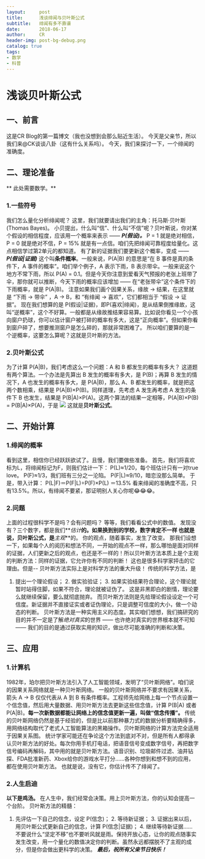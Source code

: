 ```yaml
---
layout:     post
title:      浅谈绯闻与贝叶斯公式
subtitle:   绯闻有多不靠谱
date:       2018-06-17
author:     CR
header-img: post-bg-debug.png
catalog: true
tags:
- 数学
- 科普
---
```

# 浅谈贝叶斯公式
## 一、前言
这是CR Blog的第一篇博文（我也没想到会那么贴近生活）。
今天是父亲节，所以我们来@CK谈谈八卦（这有什么关系吗）。
今天，我们来探讨一下，一个绯闻的准确度。
## 二、理论准备
** 此处需要数学。**
### 1.一些符号
我们怎么量化分析绯闻呢？
这里，我们就要请出我们的主角：托马斯·贝叶斯(Thomas Bayes)。
小贝提出，什么叫“信”、什么叫“不信”呢？贝叶斯说，你对某个假设的相信程度，应该用一个概率来表示 ——
**_P(假设)。_**
P = 1 就是绝对相信，P = 0 就是绝对不信，P = 15% 就是有一点信。咱们先把绯闻可靠程度给量化。这点相信学过第2单元的都知道。
有了新的证据我们要更新这个概率，变成 ——
**_P(假设|证据)_**
这个叫**条件概率**。一般来说，P(A|B) 的意思是“在 B 事件是真的条件下，A 事件的概率”。咱们举个例子，A 表示下雨，B 表示带伞。一般来说这个地方不常下雨，所以 P(A) = 0.1。但是今天你注意到爱看天气预报的老张上班带了伞，那你就可以推断，今天下雨的概率应该增加 —— 在“老张带伞”这个条件下的下雨概率，就是 P(A|B)。
注意如果我们画个因果关系，缘故 → 结果，在这里就是 “下雨 → 带伞” ，A → B，和 “有绯闻 → 喜欢”，它们都相当于 “假设 → 证据”。
现在我们想算的是 P(假设|证据)，即P(喜欢|绯闻)，是从结果倒推缘故，这叫“逆概率”，这个不好算。一般都是从缘故推结果容易算。比如说你看见一个小孩向窗户扔球，你可以估计窗户被打碎的概率有多大，这是“正向概率”。但如果你看到窗户碎了，想要推测窗户是怎么碎的，那就非常困难了。
所以咱们要算的是一个逆概率，这要怎么算呢？这就是贝叶斯的方法。
### 2.贝叶斯公式
为了计算 P(A|B)，我们考虑这么一个问题：A 和 B 都发生的概率有多大？
这道题有两个算法。一个办法是先算出 B 发生的概率有多大，是 P(B)；再算 B 发生的情况下，A 也发生的概率有多大，是 P(A|B)，那么 A、B 都发生的概率，就是把这两个数相乘，结果是 P(A|B)×P(B)。同样道理，先考虑 A 发生再考虑 A 发生的条件下 B 也发生，结果是 P(B|A)×P(A)。这两个算法的结果一定相等，P(A|B)×P(B) = P(B|A)×P(A)，于是
![](https://i.loli.net/2018/06/17/5b25ef69b8388.jpeg)
这就是**贝叶斯公式**。
## 二、开始计算
### 1.绯闻的概率
看到这里，相信你已经跃跃欲试了。且慢，我们要做些准备。
首先，我们将喜欢标为L，将绯闻标记为F，则我们估计一下：
P(L)≈1/20，每个班估计只有一对true love。
P(F)≈1/3，我们班有三分之一沦陷。
P(F|L)≈9/10，暗恋没那么简单。
于是，带入计算：
P(L|F)＝P(F|L)÷P(F)×P(L)
  ＝13.5%
看来绯闻的准确度不高，只有13.5%。所以，有绯闻不要紧，那证明别人关心你呢😂😂😂。
### 2.问题
上面的过程很科学不是吗？会有问题吗？
等等，我们看看公式中的数值。
发现没有？三个数字，都是我们**_估计_**的。如果换到别的学校，数字肯定不一样
也就是说，贝叶斯公式，是**_主观_**的。
你的观点，随着事实，发生了改变。
那我们设想一下，如果每个人的阅历和想法不同，一开始的观点不一样，那么哪怕是面对同样的证据，人们更新之后的观点，也还是不一样的！所以贝叶斯方法本质上是个主观的判断方法：同样的证据，它允许你有不同的判断！
这也是很多科学家抨击的它理由。但是--
贝叶斯方法实际上是对科学方法的重大升级！
传统的科学方法，是
1. 提出一个理论假设；
	2. 做实验验证；
	3. 如果实验结果符合理论，这个理论就暂时站得住脚，如果不符合，理论就被证伪了。
		这是非黑即白的剧情，理论要么就继续保留，要么就彻底抛弃。
		而贝叶斯方法则是先给理论假设设定一个可信度。新证据并不直接证实或者证伪理论，只是调整可信度的大小，做一个动态的判断。
		贝叶斯方法是一种实用主义的态度。其实咱们想想，我们搞研究的目的并不一定是了解*绝对真实*的世界 —— 也许绝对真实的世界根本就不可知 —— 我们的目的是通过获取实用的知识，做出尽可能准确的判断和决策。
## 三、应用
### 1.计算机
1982年，珀尔把贝叶斯方法引入了人工智能领域，发明了“贝叶斯网络”。咱们说的因果关系网络就是一种贝叶斯网络。
一般的贝叶斯网络并不要求有因果关系，箭头 A → B 仅仅代表从 A 到 B 有条件概率。工程师先给网络上每一个节点设置一个信念值，然后用大量数据、用贝叶斯方法去更新这些信念值，计算 P(B|A) 或者 P(A|B)。**每一次新数据都能让网络上的信念值更新一遍，叫做“信念传播”。**
传统的贝叶斯网络仍然是基于经验的，但是比以前那种暴力式的数据分析要精确得多，用网络结构取代了老式人工智能算法的黑箱操作。贝叶斯网络的计算方法完全适用于因果关系图。
统计学家可能还在争论这个方法到底对不对，但是所有人都得承认贝叶斯方法的好处。每次你用手机打电话，把语音信号变成数字信号，再把数字信号编码再解码，其中用的就是贝叶斯方法。语音识别、垃圾邮件过滤、油井钻探、FDA批准新药、Xbox给你的游戏水平打分……各种你想到和想不到的应用，都在使用贝叶斯方法。
也就是说，没有它，你估计传不了绯闻了。
### 2.人生启迪
**以下是鸡汤。**
在人生中，我们经常会决策。用上贝叶斯方法，你的认知会提高一个台阶。
贝叶斯方法的精髓：
1. 先评估一下自己的信念，设定 P(信念)；
	2. 等待新证据；
	3. 证据出来以后，用贝叶斯公式更新自己的信念，计算 P(信念|证据)；
	4. 继续等待新证据……
		不要说什么“坚定不移”也不要听风就是雨。保持开放心态，让你的观点随事实发生改变，用一个量化的数值决定你的判断。虽然永远都摆脱不了主观的成分，但是你会做出更科学的决策。
**_最后，祝所有父亲节日快乐！_**
